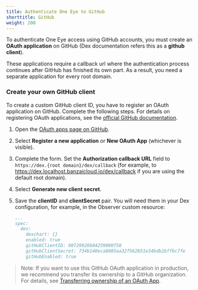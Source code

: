 ```yaml
---
title: Authenticate One Eye to GitHub
shorttitle: GitHub
weight: 200
---
```


To authenticate One Eye access using GitHub accounts, you must create an **OAuth application** on GitHub (Dex documentation refers this as a **github client**).

These applications require a callback url where the authentication process continues after GitHub has finished its own part. As a result, you need a separate application for every root domain.

### Create your own GitHub client

To create a custom GitHub client ID, you have to register an OAuth application on GitHub. Complete the following steps. For details on registering OAuth applications, see the [official GitHub documentation](https://docs.github.com/en/developers/apps/creating-an-oauth-app).

1. Open the [OAuth apps page on GitHub](https://github.com/settings/developers).
1. Select **Register a new application** or **New OAuth App** (whichever is visible).
1. Complete the form. Set the **Authorization callback URL** field to `https://dex.{root domain}/dex/callback` (for example, to https://dex.localhost.banzaicloud.io/dex/callback if you are using the default root domain).
1. Select **Generate new client secret**.
1. Save the **clientID** and **clientSecret** pair. You will need them in your Dex configuration, for example, in the Observer custom resource:

    ```yaml
    ...
    spec:
      dex:
        dexchart: {}
        enabled: true
        gitHubClientID: 00729926b04259000f58
        gitHubClientSecret: 734b140eca8005aa32f562851e34bdb2bffbc7fe
        gitHubEnabled: true
    ```

> Note: If you want to use this GitHub OAuth application in production, we recommend you transfer its ownership to a GitHub organization. For details, see [Transferring ownership of an OAuth App](https://docs.github.com/en/developers/apps/transferring-ownership-of-an-oauth-app).
